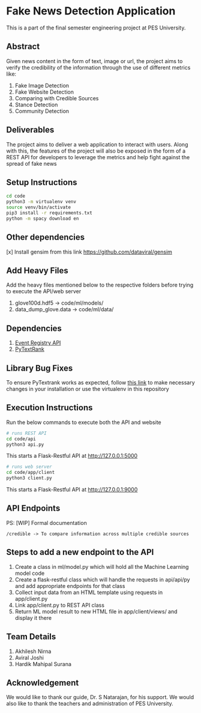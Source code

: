 # Fake News Detection Application
This is a part of the final semester engineering project at PES University.

## Abstract
Given news content in the form of text, image or url, the project aims to verify the credibility of the information through the use of different metrics like:

1. Fake Image Detection
2. Fake Website Detection
3. Comparing with Credible Sources
4. Stance Detection
5. Community Detection

## Deliverables
The project aims to deliver a web application to interact with users. Along with this, the features of the project will also be exposed in the form of a REST API for developers to leverage the metrics and help fight against the spread of fake news

## Setup Instructions
```bash
cd code
python3 -m virtualenv venv
source venv/bin/activate
pip3 install -r requirements.txt
python -m spacy download en
```

## Other dependencies
[x] Install gensim from this link https://github.com/dataviral/gensim


## Add Heavy Files
Add the heavy files mentioned below to the respective folders before trying to execute the API/web server

1. glove100d.hdf5 -> code/ml/models/
2. data_dump_glove.data -> code/ml/data/

## Dependencies
1. [Event Registry API](http://eventregistry.org/)
2. [PyTextRank](https://medium.com/@aneesha/beyond-bag-of-words-using-pytextrank-to-find-phrases-and-summarize-text-f736fa3773c5)

## Library Bug Fixes
To ensure PyTextrank works as expected, follow [this link](https://github.com/DerwenAI/pytextrank/issues/15) to make necessary changes in your installation or use the virtualenv in this repository

## Execution Instructions
Run the below commands to execute both the API and website

```bash
# runs REST API
cd code/api
python3 api.py
```

This starts a Flask-Restful API at http://127.0.0.1:5000

```bash
# runs web server
cd code/app/client
python3 client.py
```

This starts a Flask-Restful API at http://127.0.0.1:9000


## API Endpoints
PS: [WIP] Formal documentation
```
/credible -> To compare information across multiple credible sources
```

## Steps to add a new endpoint to the API
1. Create a class in ml/model.py which will hold all the Machine Learning model code
2. Create a flask-restful class which will handle the requests in api/api/py and add appropriate endpoints for that class
3. Collect input data from an HTML template using requests in app/client.py
4. Link app/client.py to REST API class
5. Return ML model result to new HTML file in app/client/views/ and display it there

## Team Details
1. Akhilesh Nirna
2. Aviral Joshi
3. Hardik Mahipal Surana

## Acknowledgement
We would like to thank our guide, Dr. S Natarajan, for his support. We would also like to thank the teachers and administration of PES University.